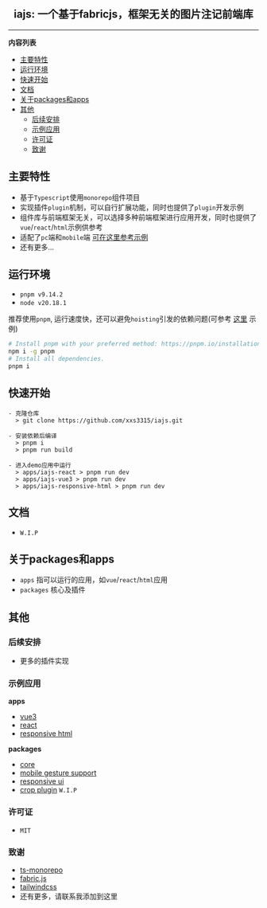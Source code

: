 <!--suppress HtmlDeprecatedAttribute -->
<div align="center">

<h2>iajs: 一个基于fabricjs，框架无关的图片注记前端库</h2>

</div>

----

<!-- START doctoc generated TOC please keep comment here to allow auto update -->
<!-- DON'T EDIT THIS SECTION, INSTEAD RE-RUN doctoc TO UPDATE -->
**内容列表**

- [主要特性](#主要特性)
- [运行环境](#运行环境)
- [快速开始](#快速开始)
- [文档](#文档)
- [关于packages和apps](#关于packages和apps)
- [其他](#其他)
  - [后续安排](#后续安排)
  - [示例应用](#示例应用)
  - [许可证](#许可证)
  - [致谢](#致谢)

<!-- END doctoc generated TOC please keep comment here to allow auto update -->

## 主要特性

- 基于`Typescript`使用`monorepo`组件项目
- 实现插件`plugin`机制，可以自行扩展功能，同时也提供了`plugin`开发示例
- 组件库与前端框架无关，可以选择多种前端框架进行应用开发，同时也提供了`vue`/`react`/`html`示例供参考
- 适配了`pc`端和`mobile`端 [可在这里参考示例](apps/iajs-responsive-html)
- 还有更多...

## 运行环境

- `pnpm v9.14.2`
- `node v20.18.1`

推荐使用`pnpm`, 运行速度快，还可以避免`hoisting`引发的依赖问题(可参考 [这里](https://github.com/NiGhTTraX/ts-monorepo/commit/d93139166b25fab15e9538df58a7d06270b846c9) 示例)

```sh
# Install pnpm with your preferred method: https://pnpm.io/installation.
npm i -g pnpm
# Install all dependencies.
pnpm i
```

## 快速开始

```angular2html
- 克隆仓库
  > git clone https://github.com/xxs3315/iajs.git

- 安装依赖后编译
  > pnpm i
  > pnpm run build

- 进入demo应用中运行
  > apps/iajs-react > pnpm run dev
  > apps/iajs-vue3 > pnpm run dev
  > apps/iajs-responsive-html > pnpm run dev
```

## 文档

- `W.I.P`

## 关于packages和apps

- `apps` 指可以运行的应用，如`vue`/`react`/`html`应用
- `packages` 核心及插件

## 其他

### 后续安排
- 更多的插件实现

### 示例应用

**apps**

- [vue3](apps/iajs-vue3)
- [react](apps/iajs-react)
- [responsive html](apps/iajs-responsive-html)

**packages**
- [core](packages/iajs)
- [mobile gesture support](packages/iajs-plugin-mobile-gesture)
- [responsive ui](packages/iajs-plugin-mobile-ui)
- [crop plugin](packages/iajs-plugin-crop) `W.I.P`

### 许可证

- `MIT`

### 致谢

- [ts-monorepo](https://github.com/NiGhTTraX/ts-monorepo)
- [fabric.js](https://github.com/fabricjs/fabric.js)
- [tailwindcss](https://github.com/tailwindlabs/tailwindcss)
- 还有更多，请联系我添加到这里


